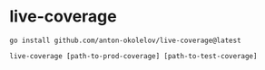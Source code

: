 live-coverage
=========

```shell
go install github.com/anton-okolelov/live-coverage@latest

live-coverage [path-to-prod-coverage] [path-to-test-coverage]
```

